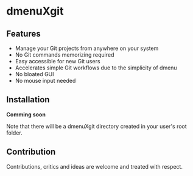 # dmenuXgit
## Features

- Manage your Git projects from anywhere on your system
- No Git commands memorizing required 
- Easy accessible for new Git users
- Accelerates simple Git workflows due to the simplicity of dmenu
- No bloated GUI
- No mouse input needed


## Installation

**Comming soon**

Note that there will be a dmenuXgit directory created in your user's root folder.

## Contribution
Contributions, critics and ideas are welcome and treated with respect. 
 
